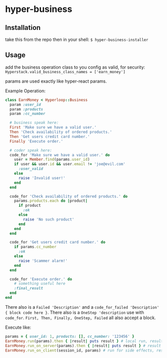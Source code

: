 # hyper-business

## Installation

take this from the repo
then in your shell:
`$ hyper-business-installer`

## Usage
add the business operation class to you config as valid, for security:
`Hyperstack.valid_business_class_names = ['earn_money']`

params are used exactly like hyper-react params.

Example Operation:
```ruby
class EarnMoney < Hyperloop::Business
  param :user_id
  param :products
  param :cc_number

  # business speak here:
  First 'Make sure we have a valid user.'
  Then 'Check availability of ordered products.'
  Then 'Get users credit card number.'
  Finally 'Execute order.'

  # coder speak here:
  code_for 'Make sure we have a valid user.' do
    user = Member.find(params.user_id)
    if user && user.id && user.email != 'joe@evil.com'
      :user_valid
    else
      raise 'Invalid user!'
    end
  end

  code_for 'Check availability of ordered products.' do
    params.products.each do |product|
      if product
        :ok
      else
        raise 'No such product'
      end
    end
  end

  code_for 'Get users credit card number.' do
    if params.cc_number
      :ok
    else
      raise 'Scammer alarm!'
    end
  end

  code_for 'Execute order.' do
    # something useful here
    :final_result
  end
end
```
There also is a `Failed 'Description'` and a `code_for_failed 'Description' { block code here }`.
There also is a `OneStep 'description` use with `code_for`.
`First, Then, Finally, OneStep, Failed` all also accept a block.

Execute like:
```ruby
params = { user_id: 1, products: [], cc_number: '123456' }
EarnMoney.run(params).then { |result| puts result } # local run, result is returned
EarnMoney.run_on_server(params).then { |result| puts result } # result should be returned, but currently is not
EarnMoney.run_on_client(session_id, params) # run for side effects, result is currently not returned
```
